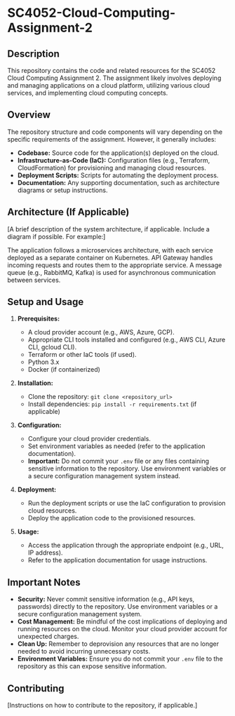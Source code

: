 # SC4052-Cloud-Computing-Assignment-2

## Description

This repository contains the code and related resources for the SC4052 Cloud Computing Assignment 2. The assignment likely involves deploying and managing applications on a cloud platform, utilizing various cloud services, and implementing cloud computing concepts.

## Overview

The repository structure and code components will vary depending on the specific requirements of the assignment. However, it generally includes:

*   **Codebase:** Source code for the application(s) deployed on the cloud.
*   **Infrastructure-as-Code (IaC):** Configuration files (e.g., Terraform, CloudFormation) for provisioning and managing cloud resources.
*   **Deployment Scripts:** Scripts for automating the deployment process.
*   **Documentation:** Any supporting documentation, such as architecture diagrams or setup instructions.

## Architecture (If Applicable)

[A brief description of the system architecture, if applicable. Include a diagram if possible. For example:]

The application follows a microservices architecture, with each service deployed as a separate container on Kubernetes. API Gateway handles incoming requests and routes them to the appropriate service. A message queue (e.g., RabbitMQ, Kafka) is used for asynchronous communication between services.

## Setup and Usage

1.  **Prerequisites:**
    *   A cloud provider account (e.g., AWS, Azure, GCP).
    *   Appropriate CLI tools installed and configured (e.g., AWS CLI, Azure CLI, gcloud CLI).
    *   Terraform or other IaC tools (if used).
    *   Python 3.x
    *   Docker (if containerized)

2.  **Installation:**
    *   Clone the repository: `git clone <repository_url>`
    *   Install dependencies: `pip install -r requirements.txt` (if applicable)

3.  **Configuration:**
    *   Configure your cloud provider credentials.
    *   Set environment variables as needed (refer to the application documentation).
    *   **Important:** Do not commit your `.env` file or any files containing sensitive information to the repository. Use environment variables or a secure configuration management system instead.

4.  **Deployment:**
    *   Run the deployment scripts or use the IaC configuration to provision cloud resources.
    *   Deploy the application code to the provisioned resources.

5.  **Usage:**
    *   Access the application through the appropriate endpoint (e.g., URL, IP address).
    *   Refer to the application documentation for usage instructions.

## Important Notes

*   **Security:** Never commit sensitive information (e.g., API keys, passwords) directly to the repository. Use environment variables or a secure configuration management system.
*   **Cost Management:** Be mindful of the cost implications of deploying and running resources on the cloud. Monitor your cloud provider account for unexpected charges.
*   **Clean Up:** Remember to deprovision any resources that are no longer needed to avoid incurring unnecessary costs.
*   **Environment Variables:** Ensure you do not commit your `.env` file to the repository as this can expose sensitive information.

## Contributing

[Instructions on how to contribute to the repository, if applicable.]